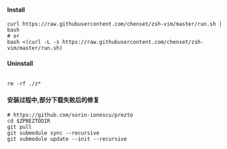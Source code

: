 #### Install

```
curl https://raw.githubusercontent.com/chenset/zsh-vim/master/run.sh | bash
# or
bash <(curl -L -s https://raw.githubusercontent.com/chenset/zsh-vim/master/run.sh)
```

#### Uninstall

```

rm -rf ./z*

```

#### 安装过程中,部分下载失败后的修复

```
# https://github.com/sorin-ionescu/prezto
cd $ZPREZTODIR
git pull
git submodule sync --recursive
git submodule update --init --recursive
```
